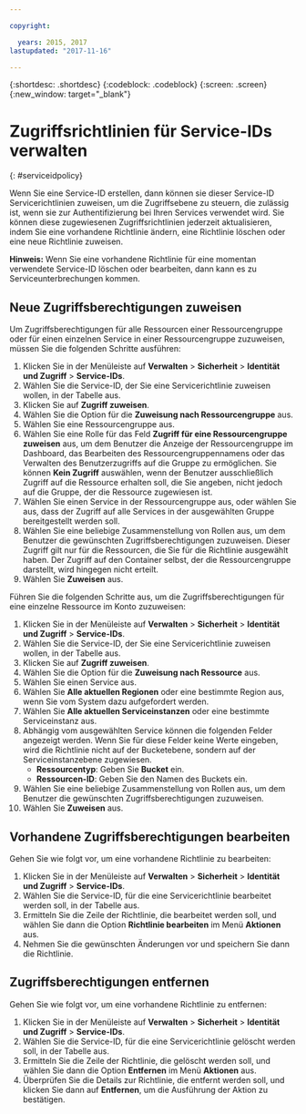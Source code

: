 ```yaml
---

copyright:

  years: 2015, 2017
lastupdated: "2017-11-16"

---
```


{:shortdesc: .shortdesc}
{:codeblock: .codeblock}
{:screen: .screen}
{:new_window: target="_blank"}

# Zugriffsrichtlinien für Service-IDs verwalten
{: #serviceidpolicy}

Wenn Sie eine Service-ID erstellen, dann können sie dieser Service-ID Servicerichtlinien zuweisen, um die Zugriffsebene zu steuern, die zulässig ist, wenn sie zur Authentifizierung bei Ihren Services verwendet wird. Sie können diese zugewiesenen Zugriffsrichtlinien jederzeit aktualisieren, indem Sie eine vorhandene Richtlinie ändern, eine Richtlinie löschen oder eine neue Richtlinie zuweisen. 

**Hinweis:** Wenn Sie eine vorhandene Richtlinie für eine momentan verwendete Service-ID löschen oder bearbeiten, dann kann es zu Serviceunterbrechungen kommen.

## Neue Zugriffsberechtigungen zuweisen

Um Zugriffsberechtigungen für alle Ressourcen einer Ressourcengruppe oder für einen einzelnen Service in einer Ressourcengruppe zuzuweisen, müssen Sie die folgenden Schritte ausführen:

1. Klicken Sie in der Menüleiste auf **Verwalten** &gt; **Sicherheit** &gt; **Identität und Zugriff** &gt; **Service-IDs**.
2. Wählen Sie die Service-ID, der Sie eine Servicerichtlinie zuweisen wollen, in der Tabelle aus.
3. Klicken Sie auf **Zugriff zuweisen**.
4. Wählen Sie die Option für die **Zuweisung nach Ressourcengruppe** aus.
5. Wählen Sie eine Ressourcengruppe aus.
6. Wählen Sie eine Rolle für das Feld **Zugriff für eine Ressourcengruppe zuweisen** aus, um dem Benutzer die Anzeige der Ressourcengruppe im Dashboard, das Bearbeiten des Ressourcengruppennamens oder das Verwalten des Benutzerzugriffs auf die Gruppe zu ermöglichen. Sie können **Kein Zugriff** auswählen, wenn der Benutzer ausschließlich Zugriff auf die Ressource erhalten soll, die Sie angeben, nicht jedoch auf die Gruppe, der die Ressource zugewiesen ist.
7. Wählen Sie einen Service in der Ressourcengruppe aus, oder wählen Sie aus, dass der Zugriff auf alle Services in der ausgewählten Gruppe bereitgestellt werden soll.
8. Wählen Sie eine beliebige Zusammenstellung von Rollen aus, um dem Benutzer die gewünschten Zugriffsberechtigungen zuzuweisen. Dieser Zugriff gilt nur für die Ressourcen, die Sie für die Richtlinie ausgewählt haben. Der Zugriff auf den Container selbst, der die Ressourcengruppe darstellt, wird hingegen nicht erteilt.
9. Wählen Sie **Zuweisen** aus.

Führen Sie die folgenden Schritte aus, um die Zugriffsberechtigungen für eine einzelne Ressource im Konto zuzuweisen: 

1. Klicken Sie in der Menüleiste auf **Verwalten** &gt; **Sicherheit** &gt; **Identität und Zugriff** &gt; **Service-IDs**.
2. Wählen Sie die Service-ID, der Sie eine Servicerichtlinie zuweisen wollen, in der Tabelle aus.
3. Klicken Sie auf **Zugriff zuweisen**.
4. Wählen Sie die Option für die **Zuweisung nach Ressource** aus.
5. Wählen Sie einen Service aus.
6. Wählen Sie **Alle aktuellen Regionen** oder eine bestimmte Region aus, wenn Sie vom System dazu aufgefordert werden. 
7. Wählen Sie **Alle aktuellen Serviceinstanzen** oder eine bestimmte Serviceinstanz aus.
8. Abhängig vom ausgewählten Service können die folgenden Felder angezeigt werden. Wenn Sie für diese Felder keine Werte eingeben, wird die Richtlinie nicht auf der Bucketebene, sondern auf der Serviceinstanzebene zugewiesen. 
    * **Ressourcentyp**: Geben Sie **Bucket** ein.
    * **Ressourcen-ID**: Geben Sie den Namen des Buckets ein.
9. Wählen Sie eine beliebige Zusammenstellung von Rollen aus, um dem Benutzer die gewünschten Zugriffsberechtigungen zuzuweisen.
10. Wählen Sie **Zuweisen** aus.



## Vorhandene Zugriffsberechtigungen bearbeiten

Gehen Sie wie folgt vor, um eine vorhandene Richtlinie zu bearbeiten:

1. Klicken Sie in der Menüleiste auf **Verwalten** &gt; **Sicherheit** &gt; **Identität und Zugriff** &gt; **Service-IDs**.
2. Wählen Sie die Service-ID, für die eine Servicerichtlinie bearbeitet werden soll, in der Tabelle aus.
3. Ermitteln Sie die Zeile der Richtlinie, die bearbeitet werden soll, und wählen Sie dann die Option **Richtlinie bearbeiten** im Menü **Aktionen** aus.
4. Nehmen Sie die gewünschten Änderungen vor und speichern Sie dann die Richtlinie.

## Zugriffsberechtigungen entfernen

Gehen Sie wie folgt vor, um eine vorhandene Richtlinie zu entfernen:

1. Klicken Sie in der Menüleiste auf **Verwalten** &gt; **Sicherheit** &gt; **Identität und Zugriff** &gt; **Service-IDs**.
2. Wählen Sie die Service-ID, für die eine Servicerichtlinie gelöscht werden soll, in der Tabelle aus.
3. Ermitteln Sie die Zeile der Richtlinie, die gelöscht werden soll, und wählen Sie dann die Option **Entfernen** im Menü **Aktionen** aus.
4. Überprüfen Sie die Details zur Richtlinie, die entfernt werden soll, und klicken Sie dann auf **Entfernen**, um die Ausführung der Aktion zu bestätigen.
